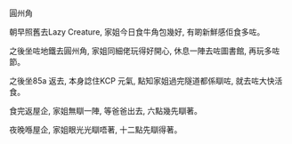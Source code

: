 圓州角

朝早照舊去Lazy Creature, 家姐今日食牛角包幾好, 有啲新鮮感佢食多咗。

之後坐咗地鐵去圓州角, 家姐同細佬玩得好開心, 休息一陣去咗圖書館, 再玩多咗節。

之後坐85a 返去, 本身諗住KCP 元氣, 點知家姐過完隧道都係瞓咗, 就去咗大快活食。

食完返屋企, 家姐無瞓一陣, 等爸爸出去, 六點幾先瞓著。

夜晚喺屋企, 家姐眼光光瞓唔著, 十二點先瞓得著。

